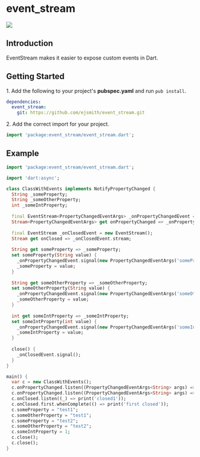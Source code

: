 event_stream
============

[![](https://drone.io/github.com/ejsmith/event_stream/status.png)](https://drone.io/github.com/ejsmith/event_stream/latest)

## Introduction ##

EventStream makes it easier to expose custom events in Dart.

## Getting Started ##

1\. Add the following to your project's **pubspec.yaml** and run
```pub install```.

```yaml
dependencies:
  event_stream:
    git: https://github.com/ejsmith/event_stream.git
```

2\. Add the correct import for your project.

```dart
import 'package:event_stream/event_stream.dart';
```

## Example ##

```dart
import 'package:event_stream/event_stream.dart';

import 'dart:async';

class ClassWithEvents implements NotifyPropertyChanged {
  String _someProperty;
  String _someOtherProperty;
  int _someIntProperty;
  
  final EventStream<PropertyChangedEventArgs> _onPropertyChangedEvent = new EventStream<PropertyChangedEventArgs>();
  Stream<PropertyChangedEventArgs> get onPropertyChanged => _onPropertyChangedEvent.stream;
  
  final EventStream _onClosedEvent = new EventStream();
  Stream get onClosed => _onClosedEvent.stream;
  
  String get someProperty => _someProperty;
  set someProperty(String value) {
    _onPropertyChangedEvent.signal(new PropertyChangedEventArgs('someProperty', value));
    _someProperty = value;
  }
  
  String get someOtherProperty => _someOtherProperty;
  set someOtherProperty(String value) {
    _onPropertyChangedEvent.signal(new PropertyChangedEventArgs('someOtherProperty', value));
    _someOtherProperty = value;
  }
  
  int get someIntProperty => _someIntProperty;
  set someIntProperty(int value) {
    _onPropertyChangedEvent.signal(new PropertyChangedEventArgs('someIntProperty', value));
    _someIntProperty = value;
  }
  
  close() {
    _onClosedEvent.signal();
  }
}

main() {
  var c = new ClassWithEvents();
  c.onPropertyChanged.listen((PropertyChangedEventArgs<String> args) => print('listen1: name=${args.propertyName} value=${args.value} type=${args.value.runtimeType}'));
  c.onPropertyChanged.listen((PropertyChangedEventArgs<String> args) => print('listen2: name=${args.propertyName} value=${args.value} type=${args.value.runtimeType}'));
  c.onClosed.listen((_) => print('closed1'));
  c.onClosed.first.whenComplete(() => print('first closed'));
  c.someProperty = "test1";
  c.someOtherProperty = "test1";
  c.someProperty = "test2";
  c.someOtherProperty = "test2";
  c.someIntProperty = 1;
  c.close();
  c.close();
}
```
